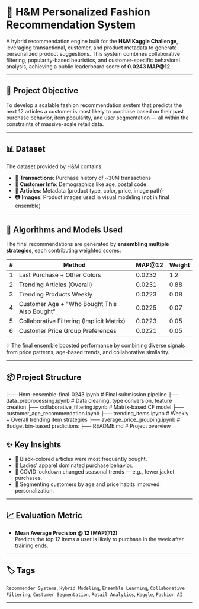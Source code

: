 # 👗 H&M Personalized Fashion Recommendation System

A hybrid recommendation engine built for the **H&M Kaggle Challenge**, leveraging transactional, customer, and product metadata to generate personalized product suggestions. This system combines collaborative filtering, popularity-based heuristics, and customer-specific behavioral analysis, achieving a public leaderboard score of **0.0243 MAP@12**.

---

## 🚀 Project Objective

To develop a scalable fashion recommendation system that predicts the next 12 articles a customer is most likely to purchase based on their past purchase behavior, item popularity, and user segmentation — all within the constraints of massive-scale retail data.

---

## 📊 Dataset

The dataset provided by H&M contains:
- 🧾 **Transactions**: Purchase history of ~30M transactions
- 🧍 **Customer Info**: Demographics like age, postal code
- 👕 **Articles**: Metadata (product type, color, price, image path)
- 📷 **Images**: Product images used in visual modeling (not in final ensemble)

---

## 🧠 Algorithms and Models Used

The final recommendations are generated by **ensembling multiple strategies**, each contributing weighted scores:

| # | Method                                                                 | MAP@12  | Weight |
|---|------------------------------------------------------------------------|---------|--------|
| 1 | Last Purchase + Other Colors                                           | 0.0232  | 1.2    |
| 2 | Trending Articles (Overall)                                           | 0.0231  | 0.88   |
| 3 | Trending Products Weekly                                              | 0.0223  | 0.08   |
| 4 | Customer Age + "Who Bought This Also Bought"                         | 0.0225  | 0.07   |
| 5 | Collaborative Filtering (Implicit Matrix)                             | 0.0223  | 0.05   |
| 6 | Customer Price Group Preferences                                      | 0.0221  | 0.05   |

💡 The final ensemble boosted performance by combining diverse signals from price patterns, age-based trends, and collaborative similarity.

---

## 📦 Project Structure

├── Hnm-ensemble-final-0243.ipynb # Final submission pipeline ├── data_preprocessing.ipynb # Data cleaning, type conversion, feature creation ├── collaborative_filtering.ipynb # Matrix-based CF model ├── customer_age_recommendation.ipynb ├── trending_items.ipynb # Weekly + Overall trending item strategies ├── average_price_grouping.ipynb # Budget bin-based predictions ├── README.md # Project overview




## ✨ Key Insights

- 🖤 Black-colored articles were most frequently bought.
- 👚 Ladies' apparel dominated purchase behavior.
- 📅 COVID lockdown changed seasonal trends — e.g., fewer jacket purchases.
- 👤 Segmenting customers by age and price habits improved personalization.

---

## 📈 Evaluation Metric

- **Mean Average Precision @ 12 (MAP@12)**  
  Predicts the top 12 items a user is likely to purchase in the week after training ends.

---


## 🏷️ Tags

`Recommender Systems`, `Hybrid Modeling`, `Ensemble Learning`, `Collaborative Filtering`, `Customer Segmentation`, `Retail Analytics`, `Kaggle`, `Fashion AI`

---

